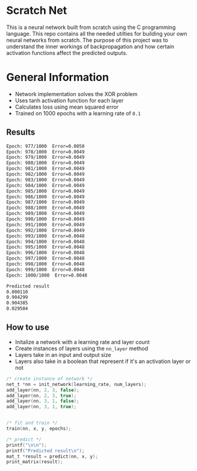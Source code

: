 # Scratch Net
This is a neural network built from scratch using the C programming language. This repo contains all the needed utilties for building your own neural networks from scratch. The purpose of this project was to understand the inner workings of backpropagation and how certain activation functions affect the predicted outputs. 

# General Information 
* Network implementation solves the XOR problem
* Uses tanh activation function for each layer
* Calculates loss using mean squared error
* Trained on 1000 epochs with a learning rate of `0.1`


## Results
```bash
Epoch: 977/1000  Error=0.0050
Epoch: 978/1000  Error=0.0049
Epoch: 979/1000  Error=0.0049
Epoch: 980/1000  Error=0.0049
Epoch: 981/1000  Error=0.0049
Epoch: 982/1000  Error=0.0049
Epoch: 983/1000  Error=0.0049
Epoch: 984/1000  Error=0.0049
Epoch: 985/1000  Error=0.0049
Epoch: 986/1000  Error=0.0049
Epoch: 987/1000  Error=0.0049
Epoch: 988/1000  Error=0.0049
Epoch: 989/1000  Error=0.0049
Epoch: 990/1000  Error=0.0049
Epoch: 991/1000  Error=0.0049
Epoch: 992/1000  Error=0.0049
Epoch: 993/1000  Error=0.0048
Epoch: 994/1000  Error=0.0048
Epoch: 995/1000  Error=0.0048
Epoch: 996/1000  Error=0.0048
Epoch: 997/1000  Error=0.0048
Epoch: 998/1000  Error=0.0048
Epoch: 999/1000  Error=0.0048
Epoch: 1000/1000  Error=0.0048

Predicted result
0.000110  
0.904299  
0.904385  
0.029504  
```

## How to use
* Initalize a network with a learning rate and layer count
* Create instances of layers using the `nn_layer` method
* Layers take in an input and output size
* Layers also take in a boolean that represent if it's an activation layer or not

```c
/* create instance of network */
net_t *nn = init_network(learning_rate, num_layers);
add_layer(nn, 2, 3, false); 
add_layer(nn, 2, 3, true); 
add_layer(nn, 3, 1, false); 
add_layer(nn, 3, 1, true);


/* fit and train */
train(nn, x, y, epochs);

/* predict */
printf("\n\n"); 
printf("Predicted result\n"); 
mat_t *result = predict(nn, x, y);
print_matrix(result);  
```
